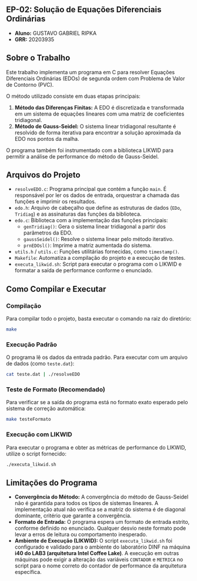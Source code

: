 ## EP-02: Solução de Equações Diferenciais Ordinárias

* **Aluno:** GUSTAVO GABRIEL RIPKA
* **GRR:** 20203935

## Sobre o Trabalho

Este trabalho implementa um programa em C para resolver Equações Diferenciais Ordinárias (EDOs) de segunda ordem com Problema de Valor de Contorno (PVC).

O método utilizado consiste em duas etapas principais:
1.  **Método das Diferenças Finitas:** A EDO é discretizada e transformada em um sistema de equações lineares com uma matriz de coeficientes tridiagonal.
2.  **Método de Gauss-Seidel:** O sistema linear tridiagonal resultante é resolvido de forma iterativa para encontrar a solução aproximada da EDO nos pontos da malha.

O programa também foi instrumentado com a biblioteca LIKWID para permitir a análise de performance do método de Gauss-Seidel.

## Arquivos do Projeto

* `resolveEDO.c`: Programa principal que contém a função `main`. É responsável por ler os dados de entrada, orquestrar a chamada das funções e imprimir os resultados.
* `edo.h`: Arquivo de cabeçalho que define as estruturas de dados (`EDo`, `Tridiag`) e as assinaturas das funções da biblioteca.
* `edo.c`: Biblioteca com a implementação das funções principais:
    * `genTridiag()`: Gera o sistema linear tridiagonal a partir dos parâmetros da EDO.
    * `gaussSeidel()`: Resolve o sistema linear pelo método iterativo.
    * `prnEDOsl()`: Imprime a matriz aumentada do sistema.
* `utils.h` / `utils.c`: Funções utilitárias fornecidas, como `timestamp()`.
* `Makefile`: Automatiza a compilação do projeto e a execução de testes.
* `executa_likwid.sh`: Script para executar o programa com o LIKWID e formatar a saída de performance conforme o enunciado.

## Como Compilar e Executar

### Compilação

Para compilar todo o projeto, basta executar o comando na raiz do diretório:
```bash
make
````

### Execução Padrão

O programa lê os dados da entrada padrão. Para executar com um arquivo de dados (como `teste.dat`):

```bash
cat teste.dat | ./resolveEDO
```

### Teste de Formato (Recomendado)

Para verificar se a saída do programa está no formato exato esperado pelo sistema de correção automática:

```bash
make testeFormato
```

### Execução com LIKWID

Para executar o programa e obter as métricas de performance do LIKWID, utilize o script fornecido:

```bash
./executa_likwid.sh
```
## Limitações do Programa

  * **Convergência do Método:** A convergência do método de Gauss-Seidel não é garantida para todos os tipos de sistemas lineares. A implementação atual não verifica se a matriz do sistema é de diagonal dominante, critério que garante a convergência.
  * **Formato de Entrada:** O programa espera um formato de entrada estrito, conforme definido no enunciado. Qualquer desvio neste formato pode levar a erros de leitura ou comportamento inesperado.
  * **Ambiente de Execução (LIKWID):** O script `executa_likwid.sh` foi configurado e validado para o ambiente do laboratório DINF na máquina **i40 do LAB3 (arquitetura Intel Coffee Lake)**. A execução em outras máquinas pode exigir a alteração das variáveis `CONTADOR` e `METRICA` no script para o nome correto do contador de performance da arquitetura específica.